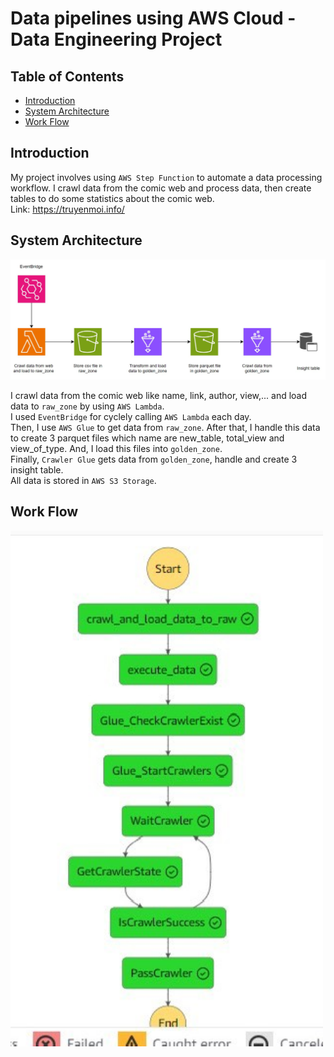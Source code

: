 # Data pipelines using AWS Cloud - Data Engineering Project

## Table of Contents

- [Introduction](#introduction)
- [System Architecture](#system-architecture)
- [Work Flow](#work-flow)

## Introduction

My project involves using `AWS Step Function` to automate a data processing workflow. I crawl data from the comic web and process data, then create tables to do some statistics about the comic web. <br>
Link: https://truyenmoi.info/

## System Architecture

<img src="img/architecture.jpg" width="800">

I crawl data from the comic web like name, link, author, view,... and load data to `raw_zone` by using `AWS Lambda`. <br>
I used `EventBridge` for cyclely calling `AWS Lambda` each day. <br>
Then, I use `AWS Glue` to get data from `raw_zone`. After that, I handle this data to create 3 parquet files which name are new_table, total_view and view_of_type. And, I load this files into `golden_zone`. <br>
Finally, `Crawler Glue` gets data from `golden_zone`, handle and create 3 insight table. <br>
All data is stored in `AWS S3 Storage`.

## Work Flow

<img src="img/work_flow.jpg" width="500">
